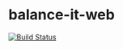 # balance-it-web

[![Build Status](https://app.travis-ci.com/AkshatAdsule/balance-it-web.svg?branch=main)](https://app.travis-ci.com/AkshatAdsule/balance-it-web)
